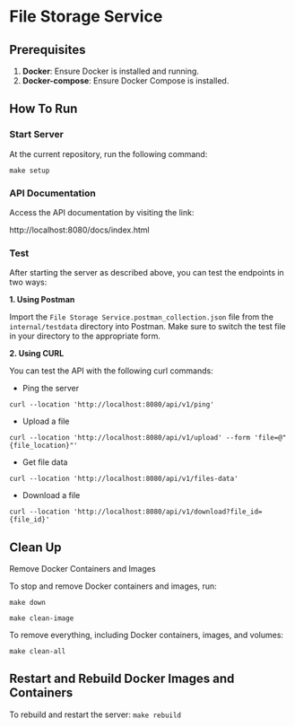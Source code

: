 # File Storage Service
## Prerequisites
1.  **Docker**: Ensure Docker is installed and running.
2.  **Docker-compose**: Ensure Docker Compose is installed.
## How To Run
### Start Server
At the current repository, run the following command:

`make setup`
### API Documentation
Access the API documentation by visiting the link: 

http://localhost:8080/docs/index.html
### Test
After starting the server as described above, you can test the endpoints in two ways:

**1. Using Postman**

Import the `File Storage Service.postman_collection.json` file from the `internal/testdata` directory into Postman.
Make sure to switch the test file in your directory to the appropriate form.

**2. Using CURL**

You can test the API with the following curl commands:

* Ping the server

`curl --location 'http://localhost:8080/api/v1/ping'`

* Upload a file

`curl --location 'http://localhost:8080/api/v1/upload' --form 'file=@"{file_location}"'`

* Get file data

`curl --location 'http://localhost:8080/api/v1/files-data'`

* Download a file

`curl --location 'http://localhost:8080/api/v1/download?file_id={file_id}'`
## Clean Up
Remove Docker Containers and Images

To stop and remove Docker containers and images, run:

`make down`

`make clean-image`

To remove everything, including Docker containers, images, and volumes:

`make clean-all`
## Restart and Rebuild Docker Images and Containers
To rebuild and restart the server:
`make rebuild`
